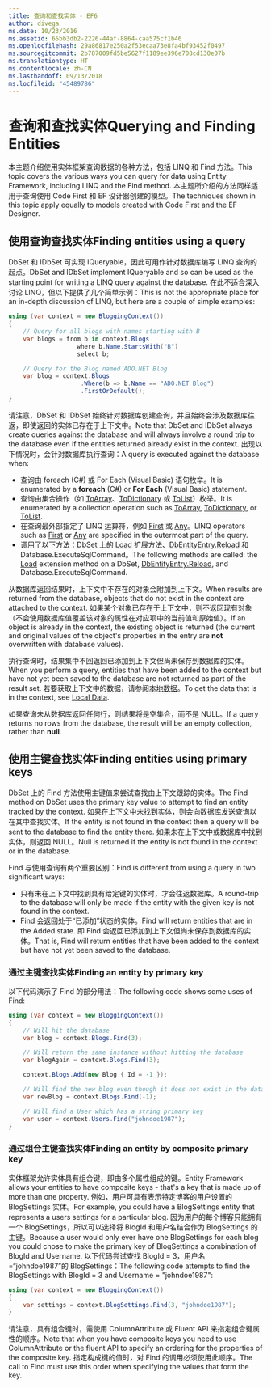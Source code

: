 ```yaml
---
title: 查询和查找实体 - EF6
author: divega
ms.date: 10/23/2016
ms.assetid: 65bb3db2-2226-44af-8864-caa575cf1b46
ms.openlocfilehash: 29a86817e250a2f53ecaa73e8fa4bf93452f0497
ms.sourcegitcommit: 2b787009fd5be5627f1189ee396e708cd130e07b
ms.translationtype: HT
ms.contentlocale: zh-CN
ms.lasthandoff: 09/13/2018
ms.locfileid: "45489786"
---
```

# <a name="querying-and-finding-entities"></a><span data-ttu-id="8ddc3-102">查询和查找实体</span><span class="sxs-lookup"><span data-stu-id="8ddc3-102">Querying and Finding Entities</span></span>
<span data-ttu-id="8ddc3-103">本主题介绍使用实体框架查询数据的各种方法，包括 LINQ 和 Find 方法。</span><span class="sxs-lookup"><span data-stu-id="8ddc3-103">This topic covers the various ways you can query for data using Entity Framework, including LINQ and the Find method.</span></span> <span data-ttu-id="8ddc3-104">本主题所介绍的方法同样适用于查询使用 Code First 和 EF 设计器创建的模型。</span><span class="sxs-lookup"><span data-stu-id="8ddc3-104">The techniques shown in this topic apply equally to models created with Code First and the EF Designer.</span></span>  

## <a name="finding-entities-using-a-query"></a><span data-ttu-id="8ddc3-105">使用查询查找实体</span><span class="sxs-lookup"><span data-stu-id="8ddc3-105">Finding entities using a query</span></span>  

<span data-ttu-id="8ddc3-106">DbSet 和 IDbSet 可实现 IQueryable，因此可用作针对数据库编写 LINQ 查询的起点。</span><span class="sxs-lookup"><span data-stu-id="8ddc3-106">DbSet and IDbSet implement IQueryable and so can be used as the starting point for writing a LINQ query against the database.</span></span> <span data-ttu-id="8ddc3-107">在此不适合深入讨论 LINQ，但以下提供了几个简单示例：</span><span class="sxs-lookup"><span data-stu-id="8ddc3-107">This is not the appropriate place for an in-depth discussion of LINQ, but here are a couple of simple examples:</span></span>  

``` csharp
using (var context = new BloggingContext())
{
    // Query for all blogs with names starting with B
    var blogs = from b in context.Blogs
                   where b.Name.StartsWith("B")
                   select b;

    // Query for the Blog named ADO.NET Blog
    var blog = context.Blogs
                    .Where(b => b.Name == "ADO.NET Blog")
                    .FirstOrDefault();
}
```  

<span data-ttu-id="8ddc3-108">请注意，DbSet 和 IDbSet 始终针对数据库创建查询，并且始终会涉及数据库往返，即使返回的实体已存在于上下文中。</span><span class="sxs-lookup"><span data-stu-id="8ddc3-108">Note that DbSet and IDbSet always create queries against the database and will always involve a round trip to the database even if the entities returned already exist in the context.</span></span> <span data-ttu-id="8ddc3-109">出现以下情况时，会针对数据库执行查询：</span><span class="sxs-lookup"><span data-stu-id="8ddc3-109">A query is executed against the database when:</span></span>  

- <span data-ttu-id="8ddc3-110">查询由 foreach (C#) 或 For Each (Visual Basic) 语句枚举。</span><span class="sxs-lookup"><span data-stu-id="8ddc3-110">It is enumerated by a **foreach** (C#) or **For Each** (Visual Basic) statement.</span></span>  
- <span data-ttu-id="8ddc3-111">查询由集合操作（如 [ToArray](https://msdn.microsoft.com/library/bb298736)、[ToDictionary](https://msdn.microsoft.com/library/system.linq.enumerable.todictionary) 或 [ToList](https://msdn.microsoft.com/library/bb342261)）枚举。</span><span class="sxs-lookup"><span data-stu-id="8ddc3-111">It is enumerated by a collection operation such as [ToArray](https://msdn.microsoft.com/library/bb298736), [ToDictionary](https://msdn.microsoft.com/library/system.linq.enumerable.todictionary), or [ToList](https://msdn.microsoft.com/library/bb342261).</span></span>  
- <span data-ttu-id="8ddc3-112">在查询最外部指定了 LINQ 运算符，例如 [First](https://msdn.microsoft.com/library/bb291976) 或 [Any](https://msdn.microsoft.com/library/bb337697)。</span><span class="sxs-lookup"><span data-stu-id="8ddc3-112">LINQ operators such as [First](https://msdn.microsoft.com/library/bb291976) or [Any](https://msdn.microsoft.com/library/bb337697) are specified in the outermost part of the query.</span></span>  
- <span data-ttu-id="8ddc3-113">调用了以下方法：DbSet 上的 [Load](https://msdn.microsoft.com/library/system.data.entity.dbextensions.load) 扩展方法、[DbEntityEntry.Reload](https://msdn.microsoft.com/library/system.data.entity.infrastructure.dbentityentry.reload.aspx) 和 Database.ExecuteSqlCommand。</span><span class="sxs-lookup"><span data-stu-id="8ddc3-113">The following methods are called: the [Load](https://msdn.microsoft.com/library/system.data.entity.dbextensions.load) extension method on a DbSet, [DbEntityEntry.Reload](https://msdn.microsoft.com/library/system.data.entity.infrastructure.dbentityentry.reload.aspx), and Database.ExecuteSqlCommand.</span></span>  

<span data-ttu-id="8ddc3-114">从数据库返回结果时，上下文中不存在的对象会附加到上下文。</span><span class="sxs-lookup"><span data-stu-id="8ddc3-114">When results are returned from the database, objects that do not exist in the context are attached to the context.</span></span> <span data-ttu-id="8ddc3-115">如果某个对象已存在于上下文中，则不返回现有对象（不会使用数据库值覆盖该对象的属性在对应项中的当前值和原始值）。</span><span class="sxs-lookup"><span data-stu-id="8ddc3-115">If an object is already in the context, the existing object is returned (the current and original values of the object's properties in the entry are **not** overwritten with database values).</span></span>  

<span data-ttu-id="8ddc3-116">执行查询时，结果集中不回返回已添加到上下文但尚未保存到数据库的实体。</span><span class="sxs-lookup"><span data-stu-id="8ddc3-116">When you perform a query, entities that have been added to the context but have not yet been saved to the database are not returned as part of the result set.</span></span> <span data-ttu-id="8ddc3-117">若要获取上下文中的数据，请参阅[本地数据](~/ef6/querying/local-data.md)。</span><span class="sxs-lookup"><span data-stu-id="8ddc3-117">To get the data that is in the context, see [Local Data](~/ef6/querying/local-data.md).</span></span>  

<span data-ttu-id="8ddc3-118">如果查询未从数据库返回任何行，则结果将是空集合，而不是 NULL。</span><span class="sxs-lookup"><span data-stu-id="8ddc3-118">If a query returns no rows from the database, the result will be an empty collection, rather than **null**.</span></span>  

## <a name="finding-entities-using-primary-keys"></a><span data-ttu-id="8ddc3-119">使用主键查找实体</span><span class="sxs-lookup"><span data-stu-id="8ddc3-119">Finding entities using primary keys</span></span>  

<span data-ttu-id="8ddc3-120">DbSet 上的 Find 方法使用主键值来尝试查找由上下文跟踪的实体。</span><span class="sxs-lookup"><span data-stu-id="8ddc3-120">The Find method on DbSet uses the primary key value to attempt to find an entity tracked by the context.</span></span> <span data-ttu-id="8ddc3-121">如果在上下文中未找到实体，则会向数据库发送查询以在其中查找实体。</span><span class="sxs-lookup"><span data-stu-id="8ddc3-121">If the entity is not found in the context then a query will be sent to the database to find the entity there.</span></span> <span data-ttu-id="8ddc3-122">如果未在上下文中或数据库中找到实体，则返回 NULL。</span><span class="sxs-lookup"><span data-stu-id="8ddc3-122">Null is returned if the entity is not found in the context or in the database.</span></span>  

<span data-ttu-id="8ddc3-123">Find 与使用查询有两个重要区别：</span><span class="sxs-lookup"><span data-stu-id="8ddc3-123">Find is different from using a query in two significant ways:</span></span>  

- <span data-ttu-id="8ddc3-124">只有未在上下文中找到具有给定键的实体时，才会往返数据库。</span><span class="sxs-lookup"><span data-stu-id="8ddc3-124">A round-trip to the database will only be made if the entity with the given key is not found in the context.</span></span>  
- <span data-ttu-id="8ddc3-125">Find 会返回处于“已添加”状态的实体。</span><span class="sxs-lookup"><span data-stu-id="8ddc3-125">Find will return entities that are in the Added state.</span></span> <span data-ttu-id="8ddc3-126">即 Find 会返回已添加到上下文但尚未保存到数据库的实体。</span><span class="sxs-lookup"><span data-stu-id="8ddc3-126">That is, Find will return entities that have been added to the context but have not yet been saved to the database.</span></span>  
### <a name="finding-an-entity-by-primary-key"></a><span data-ttu-id="8ddc3-127">通过主键查找实体</span><span class="sxs-lookup"><span data-stu-id="8ddc3-127">Finding an entity by primary key</span></span>  

<span data-ttu-id="8ddc3-128">以下代码演示了 Find 的部分用法：</span><span class="sxs-lookup"><span data-stu-id="8ddc3-128">The following code shows some uses of Find:</span></span>  

``` csharp
using (var context = new BloggingContext())
{
    // Will hit the database
    var blog = context.Blogs.Find(3);

    // Will return the same instance without hitting the database
    var blogAgain = context.Blogs.Find(3);

    context.Blogs.Add(new Blog { Id = -1 });

    // Will find the new blog even though it does not exist in the database
    var newBlog = context.Blogs.Find(-1);

    // Will find a User which has a string primary key
    var user = context.Users.Find("johndoe1987");
}
```  

### <a name="finding-an-entity-by-composite-primary-key"></a><span data-ttu-id="8ddc3-129">通过组合主键查找实体</span><span class="sxs-lookup"><span data-stu-id="8ddc3-129">Finding an entity by composite primary key</span></span>  

<span data-ttu-id="8ddc3-130">实体框架允许实体具有组合键，即由多个属性组成的键。</span><span class="sxs-lookup"><span data-stu-id="8ddc3-130">Entity Framework allows your entities to have composite keys - that's a key that is made up of more than one property.</span></span> <span data-ttu-id="8ddc3-131">例如，用户可具有表示特定博客的用户设置的 BlogSettings 实体。</span><span class="sxs-lookup"><span data-stu-id="8ddc3-131">For example, you could have a BlogSettings entity that represents a users settings for a particular blog.</span></span> <span data-ttu-id="8ddc3-132">因为用户的每个博客只能拥有一个 BlogSettings，所以可以选择将 BlogId 和用户名结合作为 BlogSettings 的主键。</span><span class="sxs-lookup"><span data-stu-id="8ddc3-132">Because a user would only ever have one BlogSettings for each blog you could chose to make the primary key of BlogSettings a combination of BlogId and Username.</span></span> <span data-ttu-id="8ddc3-133">以下代码尝试查找 BlogId = 3，用户名 =“johndoe1987”的 BlogSettings：</span><span class="sxs-lookup"><span data-stu-id="8ddc3-133">The following code attempts to find the BlogSettings with BlogId = 3 and Username = "johndoe1987":</span></span>  

``` csharp  
using (var context = new BloggingContext())
{
    var settings = context.BlogSettings.Find(3, "johndoe1987");
}
```  

<span data-ttu-id="8ddc3-134">请注意，具有组合键时，需使用 ColumnAttribute 或 Fluent API 来指定组合键属性的顺序。</span><span class="sxs-lookup"><span data-stu-id="8ddc3-134">Note that when you have composite keys you need to use ColumnAttribute or the fluent API to specify an ordering for the properties of the composite key.</span></span> <span data-ttu-id="8ddc3-135">指定构成键的值时，对 Find 的调用必须使用此顺序。</span><span class="sxs-lookup"><span data-stu-id="8ddc3-135">The call to Find must use this order when specifying the values that form the key.</span></span>  
